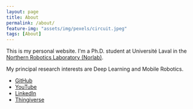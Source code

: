 ```yaml
---
layout: page
title: About
permalink: /about/
feature-img: "assets/img/pexels/circuit.jpeg"
tags: [About]
---
```


<!-- TODO add more content here -->
This is my personal website. I'm a Ph.D. student at Université Laval in the [Northern Robotics Laboratory (Norlab)](https://norlab.ulaval.ca/).

My principal research interests are Deep Learning and Mobile Robotics.

- [GitHub](https://github.com/willGuimont)
- [YouTube](https://www.youtube.com/@willGuimont)
- [LinkedIn](https://www.linkedin.com/in/william-guimont-martin/)
- [Thingiverse](https://www.thingiverse.com/wigum/designs)

[will]: https://github.com/willGuimont
